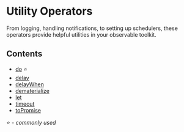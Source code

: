 # Utility Operators

From logging, handling notifications, to setting up schedulers, these operators
provide helpful utilities in your observable toolkit.

## Contents

* [do](do.md) :star:
* [delay](delay.md)
* [delayWhen](delaywhen.md)
* [dematerialize](dematerialize.md)
* [let](let.md)
* [timeout](timeout.md)
* [toPromise](topromise.md)

:star: - _commonly used_
